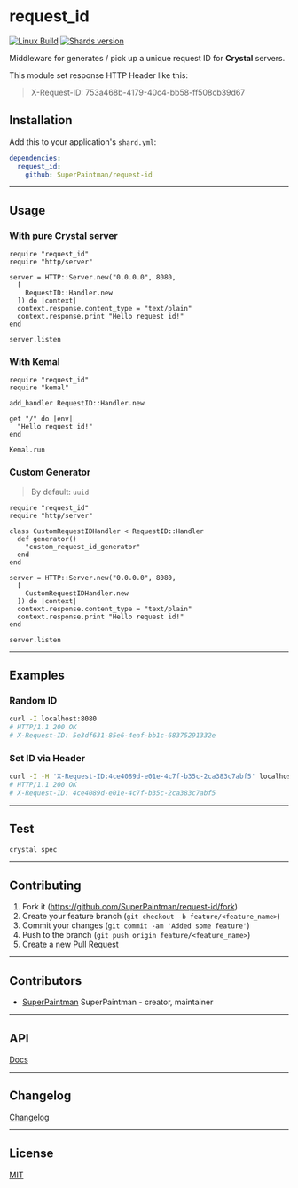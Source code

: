 # request\_id

[![Linux Build][travis-image]][travis-url]
[![Shards version][shards-image]][shards-url]


Middleware for generates / pick up a unique request ID for **Crystal** servers.


This module set response HTTP Header like this:

> X-Request-ID: 753a468b-4179-40c4-bb58-ff508cb39d67


## Installation

Add this to your application's `shard.yml`:

```yaml
dependencies:
  request_id:
    github: SuperPaintman/request-id
```


--------------------------------------------------------------------------------

## Usage
### With pure Crystal server

```crystal
require "request_id"
require "http/server"

server = HTTP::Server.new("0.0.0.0", 8080,
  [
    RequestID::Handler.new
  ]) do |context|
  context.response.content_type = "text/plain"
  context.response.print "Hello request id!"
end

server.listen
```

### With Kemal

```crystal
require "request_id"
require "kemal"

add_handler RequestID::Handler.new

get "/" do |env|
  "Hello request id!"
end

Kemal.run
```


### Custom Generator

> By default: `uuid`

```crystal
require "request_id"
require "http/server"

class CustomRequestIDHandler < RequestID::Handler
  def generator()
    "custom_request_id_generator"
  end
end

server = HTTP::Server.new("0.0.0.0", 8080,
  [
    CustomRequestIDHandler.new
  ]) do |context|
  context.response.content_type = "text/plain"
  context.response.print "Hello request id!"
end

server.listen
```


--------------------------------------------------------------------------------

## Examples
### Random ID

```sh
curl -I localhost:8080
# HTTP/1.1 200 OK
# X-Request-ID: 5e3df631-85e6-4eaf-bb1c-68375291332e
```


### Set ID via Header

```sh
curl -I -H 'X-Request-ID:4ce4089d-e01e-4c7f-b35c-2ca383c7abf5' localhost:8080
# HTTP/1.1 200 OK
# X-Request-ID: 4ce4089d-e01e-4c7f-b35c-2ca383c7abf5
```


--------------------------------------------------------------------------------

## Test

```sh
crystal spec
```


--------------------------------------------------------------------------------

## Contributing

1. Fork it (<https://github.com/SuperPaintman/request-id/fork>)
2. Create your feature branch (`git checkout -b feature/<feature_name>`)
3. Commit your changes (`git commit -am 'Added some feature'`)
4. Push to the branch (`git push origin feature/<feature_name>`)
5. Create a new Pull Request


--------------------------------------------------------------------------------

## Contributors

- [SuperPaintman](https://github.com/SuperPaintman) SuperPaintman - creator, maintainer


--------------------------------------------------------------------------------

## API
[Docs][docs-url]


--------------------------------------------------------------------------------

## Changelog
[Changelog][changelog-url]


--------------------------------------------------------------------------------

## License

[MIT][license-url]


[license-url]: LICENSE
[changelog-url]: CHANGELOG.md
[docs-url]: https://superpaintman.github.io/request-id/
[travis-image]: https://img.shields.io/travis/SuperPaintman/request-id/master.svg?label=linux
[travis-url]: https://travis-ci.org/SuperPaintman/request-id
[shards-image]: https://img.shields.io/github/tag/superpaintman/request-id.svg?label=shards
[shards-url]: https://github.com/superpaintman/request-id

